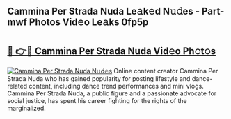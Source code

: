## Cammina Per Strada Nuda Le𝚊k𝚎d N𝚞𝚍es - Part-mwf Photos Vid𝚎o Le𝚊ks 0fp5p

# <h2><a href="http://fbf9oo7.evod.top/?m=Cammina+Per+Strada+Nuda">🔗 👉🔴 Cammina Per Strada Nuda Vid𝚎o Ph𝚘t𝚘s</a></h2>

[![Cammina Per Strada Nuda N𝚞d𝚎s](https://i.imgur.com/8V9OHl7.gif)](http://fbf9oo7.evod.top/?m=Cammina+Per+Strada+Nuda)
Online content creator Cammina Per Strada Nuda who has gained popularity for posting lifestyle and dance-related content, including dance trend performances and mini vlogs. Cammina Per Strada Nuda, a public figure and a passionate advocate for social justice, has spent his career fighting for the rights of the marginalized. 
